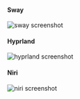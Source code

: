 #### Sway
![sway screenshot](https://github.com/user-attachments/assets/4f424483-782a-4ac8-9488-d93f91b518f0)

#### Hyprland
![hyprland screenshot](https://github.com/aki-masaki/dotfiles/assets/53402797/82243c42-1201-4794-bd60-d4df892bc2ba)

#### Niri
![niri screenshot](https://github.com/user-attachments/assets/cf36c1fa-19c3-424c-b69e-9dca90dece6b)
